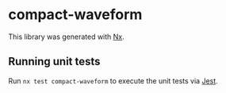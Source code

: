 # compact-waveform

This library was generated with [Nx](https://nx.dev).

## Running unit tests

Run `nx test compact-waveform` to execute the unit tests via [Jest](https://jestjs.io).
